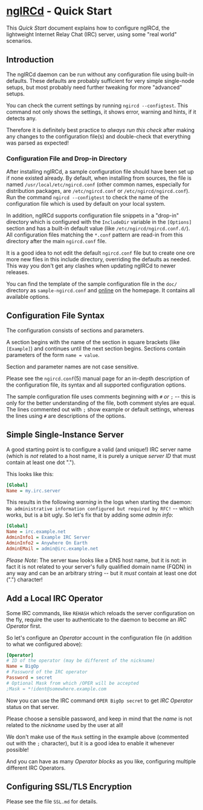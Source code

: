 # [ngIRCd](https://ngircd.barton.de) - Quick Start

This *Quick Start* document explains how to configure ngIRCd, the lightweight
Internet Relay Chat (IRC) server, using some "real world" scenarios.

## Introduction

The ngIRCd daemon can be run without any configuration file using built-in
defaults. These defaults are probably sufficient for very simple single-node
setups, but most probably need further tweaking for more "advanced" setups.

You can check the current settings by running `ngircd --configtest`. This
command not only shows the settings, it shows error, warning and hints, if it
detects any.

Therefore it is definitely best practice to *always run this check* after
making any changes to the configuration file(s) and double-check that
everything was parsed as expected!

### Configuration File and Drop-in Directory

After installing ngIRCd, a sample configuration file should have been set up if
none existed already. By default, when installing from sources, the file is
named `/usr/local/etc/ngircd.conf` (other common names, especially for
distribution packages, are `/etc/ngircd.conf` or `/etc/ngircd/ngircd.conf`).
Run the command `ngircd --configtest` to check the name of the configuration
file which is used by default on your local system.

In addition, ngIRCd supports configuration file snippets in a "drop-in"
directory which is configured with the `IncludeDir` variable in the `[Options]`
section and has a built-in default value (like `/etc/ngircd/ngircd.conf.d/`).
All configuration files matching the `*.conf` pattern are read-in from this
directory after the main `ngircd.conf` file.

It is a good idea to not edit the default `ngircd.conf` file but to create one
ore more new files in this include directory, overriding the defaults as
needed. This way you don't get any clashes when updating ngIRCd to newer
releases.

You can find the template of the sample configuration file in the `doc/`
directory as `sample-ngircd.conf` and
[online](https://ngircd.barton.de/doc/sample-ngircd.conf) on the homepage. It
contains all available options.

## Configuration File Syntax

The configuration consists of sections and parameters.

A section begins with the name of the section in square brackets (like
`[Example]`) and continues until the next section begins. Sections contain
parameters of the form `name = value`.

Section and parameter names are not case sensitive.

Please see the `ngircd.conf`(5) manual page for an in-depth description of the
configuration file, its syntax and all supported configuration options.

The sample configuration file uses comments beginning with `#` *or* `;` -- this
is only for the better understanding of the file, both comment styles are
equal. The lines commented out with `;` show example or default settings,
whereas the lines using `#` are descriptions of the options.

## Simple Single-Instance Server

A good starting point is to configure a valid (and unique!) IRC server name
(which is *not* related to a host name, it is purely a unique *server ID* that
must contain at least one dot ".").

This looks like this:

``` ini
[Global]
Name = my.irc.server
```

This results in the following *warning* in the logs when starting the daemon:
`No administrative information configured but required by RFC!` -- which works,
but is a bit ugly. So let's fix that by adding some *admin info*:

``` ini
[Global]
Name = irc.example.net
AdminInfo1 = Example IRC Server
AdminInfo2 = Anywhere On Earth
AdminEMail = admin@irc.example.net
```

*Please Note*: The server `Name` looks like a DNS host name, but it is not: in
fact it is not related to your server's fully qualified domain name (FQDN) in
any way and can be an arbitrary string -- but it *must* contain at least
one dot (".") character!

## Add a Local IRC Operator

Some IRC commands, like `REHASH` which reloads the server configuration on the
fly, require the user to authenticate to the daemon to become an *IRC
Operator* first.

So let's configure an *Operator* account in the configuration file (in
addition to what we configured above):

``` ini
[Operator]
# ID of the operator (may be different of the nickname)
Name = BigOp
# Password of the IRC operator
Password = secret
# Optional Mask from which /OPER will be accepted
;Mask = *!ident@somewhere.example.com
```

Now you can use the IRC command `OPER BigOp secret` to get *IRC Operator*
status on that server.

Please choose a sensible password, and keep in mind that the *name* is not
related to the *nickname* used by the user at all!

We don't make use of the `Mask` setting in the example above (commented out
with the `;` character), but it is a good idea to enable it whenever possible!

And you can have as many *Operator blocks* as you like, configuring multiple
different IRC Operators.

## Configuring SSL/TLS Encryption

Please see the file `SSL.md` for details.
